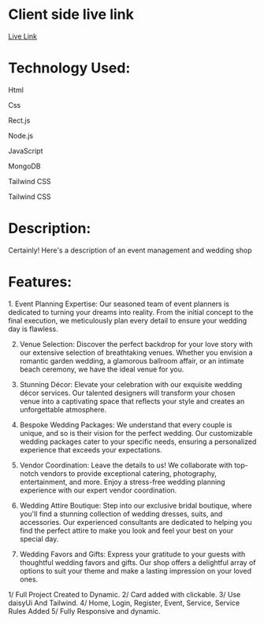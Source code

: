 <h1>Client side live link</h1>

<a href="https://65240ef76229e700ad8c496b--symphonious-bunny-55ba74.netlify.app">Live Link</a>

<h1>Technology Used:</h1>
<p>Html</p>
<p>Css</p>
<p>Rect.js</p>
<p>Node.js</p>
<p>JavaScript</p>
<p>MongoDB</p>
<p>Tailwind CSS</p>
<p>Tailwind CSS</p>

<h1>Description:</h1>
Certainly! Here's a description of an event management and wedding shop

<h1>Features:</h1>
1. Event Planning Expertise: Our seasoned team of event planners is dedicated to turning your dreams into reality. From the initial concept to the final execution, we meticulously plan every detail to ensure your wedding day is flawless.

2. Venue Selection: Discover the perfect backdrop for your love story with our extensive selection of breathtaking venues. Whether you envision a romantic garden wedding, a glamorous ballroom affair, or an intimate beach ceremony, we have the ideal venue for you.

3. Stunning Décor: Elevate your celebration with our exquisite wedding décor services. Our talented designers will transform your chosen venue into a captivating space that reflects your style and creates an unforgettable atmosphere.

4. Bespoke Wedding Packages: We understand that every couple is unique, and so is their vision for the perfect wedding. Our customizable wedding packages cater to your specific needs, ensuring a personalized experience that exceeds your expectations.

5. Vendor Coordination: Leave the details to us! We collaborate with top-notch vendors to provide exceptional catering, photography, entertainment, and more. Enjoy a stress-free wedding planning experience with our expert vendor coordination.

6. Wedding Attire Boutique: Step into our exclusive bridal boutique, where you'll find a stunning collection of wedding dresses, suits, and accessories. Our experienced consultants are dedicated to helping you find the perfect attire to make you look and feel your best on your special day.

7. Wedding Favors and Gifts: Express your gratitude to your guests with thoughtful wedding favors and gifts. Our shop offers a delightful array of options to suit your theme and make a lasting impression on your loved ones.

1/ Full Project Created to Dynamic.
2/ Card added with clickable.
3/ Use daisyUi And Tailwind. 
4/ Home, Login, Register, Event, Service, Service Rules Added
5/ Fully Responsive and dynamic.
